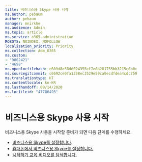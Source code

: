 ```yaml
---
title: 비즈니스용 Skype 사용 시작
ms.author: pebaum
author: pebaum
manager: mnirkhe
ms.audience: Admin
ms.topic: article
ms.service: o365-administration
ROBOTS: NOINDEX, NOFOLLOW
localization_priority: Priority
ms.collection: Adm_O365
ms.custom:
- "9002421"
- "4698"
ms.openlocfilehash: e609d8e58d6024355ef7e0a281755bb3215c6b0c
ms.sourcegitcommit: c6692ce0fa1358ec3529e59ca0ecdfdea4cdc759
ms.translationtype: HT
ms.contentlocale: ko-KR
ms.lasthandoff: 09/14/2020
ms.locfileid: "47706493"
---
```

# <a name="getting-started-using-skype-for-business"></a>비즈니스용 Skype 사용 시작

비즈니스용 Skype 사용을 시작할 준비가 되면 다음 단계를 수행하세요.

- [비즈니스용 Skype를 설정합니다](https://support.office.com/article/Set-up-Skype-for-Business-c0b4ef28-d281-4bb6-ba4d-50495d2ae24c).
- [휴대폰에서 비즈니스용 Skype를 설정합니다.](https://support.office.com/article/set-up-your-mobile-apps-985ab72b-47ed-4e0b-9ee5-7376263553ca)
- [시작하기 교육 비디오를 탐색합니다.](https://support.office.com/article/video-download-and-install-skype-for-business-9162ae37-12f9-4971-bbbe-2e4a05590f36)
